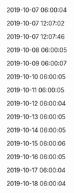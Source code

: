 2019-10-07 06:00:04

2019-10-07 12:07:02

2019-10-07 12:07:46

2019-10-08 06:00:05

2019-10-09 06:00:07

2019-10-10 06:00:05

2019-10-11 06:00:05

2019-10-12 06:00:04

2019-10-13 06:00:05

2019-10-14 06:00:05

2019-10-15 06:00:06

2019-10-16 06:00:05

2019-10-17 06:00:04

2019-10-18 06:00:04

